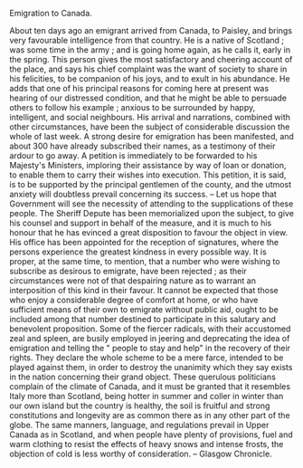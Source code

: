   Emigration to Canada.  About ten days ago an emigrant arrived from Canada, to Paisley, and brings very favourable intelligence from that country. He is a native of Scotland ; was some time in the army ; and is going home again, as he calls it, early in the spring. This person gives the most satisfactory and cheering account of the place, and says his chief complaint was the want of society to share in his felicities, to be companion of his joys, and to exult in his abundance. He adds that one of his principal reasons for coming here at present was hearing of our distressed condition, and that he might be able to persuade others to follow his example ; anxious to be surrounded by happy, intelligent, and social neighbours. His arrival and narrations, combined with other circumstances, have been the subject of considerable discussion the whole of last week. A strong desire for emigration has been manifested, and about 300 have already subscribed their names, as a testimony of their ardour to go away. A petition is immediately to be forwarded to his Majesty's Ministers, imploring their assistance by way of loan or donation, to enable them to carry their wishes into execution. This petition, it is said, is to be supported by the principal gentlemen of the county, and the utmost anxiety will doubtless prevail concerning its success. – Let us hope that Government will see the necessity of attending to the supplications of these people. The Sheriff Depute has been memorialized upon the subject, to give his counsel and support in behalf of the measure, and it is much to his honour that he has evinced a great disposition to favour the object in view. His office has been appointed for the reception of signatures, where the persons experience the greatest kindness in every possible way. It is proper, at the same time, to mention, that a number who were wishing to subscribe as desirous to emigrate, have been rejected ; as their circumstances were not of that despairing nature as to warrant an interposition of this kind in their favour. It cannot be expected that those who enjoy a considerable degree of comfort at home, or who have sufficient means of their own to emigrate without public aid, ought to be included among that number destined to participate in this salutary and benevolent proposition. Some of the fiercer radicals, with their accustomed zeal and spleen, are busily employed in jeering and deprecating the idea of emigration and telling the " people to stay and help" in the recovery of their rights. They declare the whole scheme to be a mere farce, intended to be played against them, in order to destroy the unanimity which they say exists in the nation concerning their grand object. These querulous politicians complain of the climate of Canada, and it must be granted that it resembles Italy more than Scotland, being hotter in summer and coller in winter than our own island but the country is healthy, the soil is fruitful and strong constitutions and longevity are as common there as in any other part of the globe. The same manners, language, and regulations prevail in Upper Canada as in Scotland, and when people have plenty of provisions, fuel and warm clothing to resist the effects of heavy snows and intense frosts, the objection of cold is less worthy of consideration. – Glasgow Chronicle.  